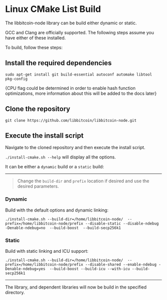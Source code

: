 # Linux CMake List Build

The libbitcoin-node library can be build either dynamic or static.

GCC and Clang are officially supported.
The following steps assume you have either of these installed.

To build, follow these steps:
## Install the required dependencies
```
sudo apt-get install git build-essential autoconf automake libtool pkg-config
```

{CPU flag could be determined in order to enable hash function optimizations, more information about this will be added to the docs later}

## Clone the repository

```
git clone https://github.com/libbitcoin/libbitcoin-node.git
```

## Execute the install script

Navigate to the cloned repository and then execute the install script.

`./install-cmake.sh --help` will display all the options.

It can be either a `dynamic` build or a `static` build:

---

> Change the `build-dir` and `prefix` location if desired and use the desired parameters.

### Dynamic

Build with the default options and dynamic linking:
```
./install-cmake.sh --build-dir=/home/libbitcoin-node/  --prefix=/home/libbitcoin-node/prefix --disable-static --disable-ndebug -Denable-ndebug=no  --build-boost  --build-secp256k1
```

### Static

Build with static linking and ICU support:
```
./install-cmake.sh --build-dir=/home/libbitcoin-node/  --prefix=/home/libbitcoin-node/prefix --disable-shared --enable-ndebug -Denable-ndebug=yes  --build-boost --build-icu --with-icu --build-secp256k1
```

---

The library, and dependent libraries will now be build in the specified directory.
